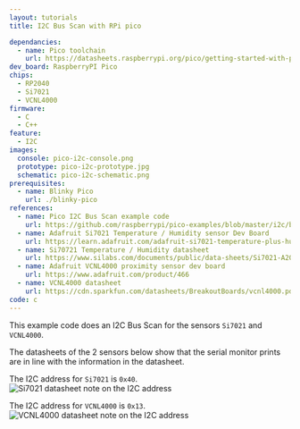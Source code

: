 ```yaml
---
layout: tutorials
title: I2C Bus Scan with RPi pico

dependancies:
  - name: Pico toolchain
    url: https://datasheets.raspberrypi.org/pico/getting-started-with-pico.pdf
dev_board: RaspberryPI Pico
chips:
  - RP2040
  - Si7021
  - VCNL4000
firmware:
  - C
  - C++
feature:
  - I2C
images:
  console: pico-i2c-console.png
  prototype: pico-i2c-prototype.jpg
  schematic: pico-i2c-schematic.png
prerequisites:
  - name: Blinky Pico
    url: ./blinky-pico
references:
  - name: Pico I2C Bus Scan example code
    url: https://github.com/raspberrypi/pico-examples/blob/master/i2c/bus_scan/bus_scan.c
  - name: Adafruit Si7021 Temperature / Humidity sensor Dev Board
    url: https://learn.adafruit.com/adafruit-si7021-temperature-plus-humidity-sensor
  - name: Si70721 Temperature / Humidity datasheet
    url: https://www.silabs.com/documents/public/data-sheets/Si7021-A20.pdf
  - name: Adafruit VCNL4000 proximity sensor dev board
    url: https://www.adafruit.com/product/466
  - name: VCNL4000 datasheet
    url: https://cdn.sparkfun.com/datasheets/BreakoutBoards/vcnl4000.pdf
code: c
---
```


This example code does an I2C Bus Scan for the sensors `Si7021` and `VCNL4000`.

The datasheets of the 2 sensors below show that the serial monitor prints are in line with the information in the datasheet.

The I2C address for `Si7021` is `0x40`.
<img src="{{ site.url }}/assets/images/tutorials/pico-i2c-datasheet-si7021.png" alt="Si7021 datasheet note on the I2C address">

The I2C address for `VCNL4000` is `0x13`.
<img src="{{ site.url }}/assets/images/tutorials/pico-i2c-datasheet-VCNL4000.png" alt="VCNL4000 datasheet note on the I2C address">
